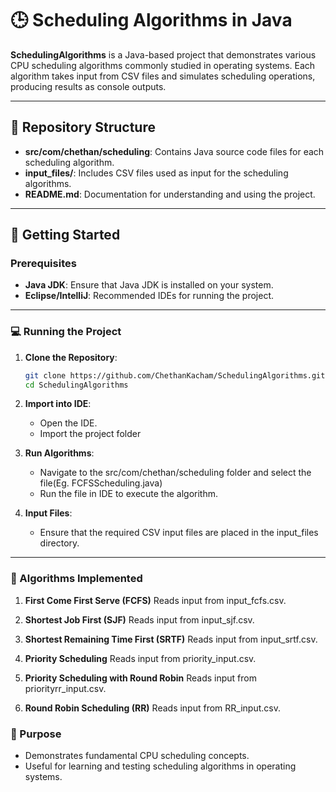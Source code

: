 # 🕒 Scheduling Algorithms in Java

**SchedulingAlgorithms** is a Java-based project that demonstrates various CPU scheduling algorithms commonly studied in operating systems. Each algorithm takes input from CSV files and simulates scheduling operations, producing results as console outputs.

---

## 📂 Repository Structure

- **src/com/chethan/scheduling**: Contains Java source code files for each scheduling algorithm.
- **input_files/**: Includes CSV files used as input for the scheduling algorithms.
- **README.md**: Documentation for understanding and using the project.


---

## 🚀 Getting Started

### Prerequisites

- **Java JDK**: Ensure that Java JDK is installed on your system.
- **Eclipse/IntelliJ**: Recommended IDEs for running the project.

---

### 💻 Running the Project

1. **Clone the Repository**:
   ```bash
   git clone https://github.com/ChethanKacham/SchedulingAlgorithms.git
   cd SchedulingAlgorithms

2. **Import into IDE**:
   - Open the IDE.
   - Import the project folder
   
3. **Run Algorithms**:
   - Navigate to the src/com/chethan/scheduling folder and select the file(Eg. FCFSScheduling.java)
   - Run the file in IDE to execute the algorithm.
4. **Input Files**: 
   - Ensure that the required CSV input files are placed in the input_files directory.

---

### 📜 Algorithms Implemented

1. **First Come First Serve (FCFS)**
   Reads input from input_fcfs.csv.

2. **Shortest Job First (SJF)**
   Reads input from input_sjf.csv.

3. **Shortest Remaining Time First (SRTF)**
   Reads input from input_srtf.csv.

4. **Priority Scheduling**
   Reads input from priority_input.csv.

5. **Priority Scheduling with Round Robin**
   Reads input from priorityrr_input.csv.

6. **Round Robin Scheduling (RR)**
   Reads input from RR_input.csv.
   
### 📌 Purpose

- Demonstrates fundamental CPU scheduling concepts.
- Useful for learning and testing scheduling algorithms in operating systems.